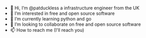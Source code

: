 - 👋 Hi, I’m @patduckless a infrastructure engineer from the UK
- 👀 I’m interested in free and open source software
- 🌱 I’m currently learning python and go
- 💞️ I’m looking to collaborate on free and open source software
- 📫 How to reach me (I'll reach you)
<!---
patduckless/patduckless is a ✨ special ✨ repository because its `README.md` (this file) appears on your GitHub profile.
You can click the Preview link to take a look at your changes.
--->
